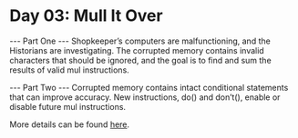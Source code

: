 # Day 03: Mull It Over

--- Part One ---
Shopkeeper’s computers are malfunctioning, and the Historians are investigating. The corrupted memory contains invalid characters that should be ignored, and the goal is to find and sum the results of valid mul instructions.

--- Part Two ---
Corrupted memory contains intact conditional statements that can improve accuracy. New instructions, do() and don’t(), enable or disable future mul instructions.

More details can be found [here](https://adventofcode.com/2024/day/3).
